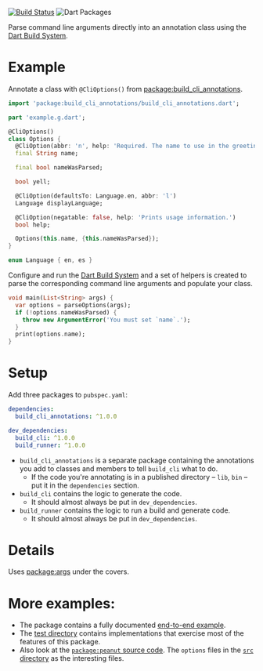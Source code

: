 [![Build Status](https://travis-ci.org/kevmoo/build_cli.svg?branch=master)](https://travis-ci.org/kevmoo/build_cli)
![Dart Packages](https://img.shields.io/pub/v/build_cli.svg)

Parse command line arguments directly into an annotation class using the 
[Dart Build System][].

# Example

Annotate a class with `@CliOptions()` from [package:build_cli_annotations][].

```dart
import 'package:build_cli_annotations/build_cli_annotations.dart';

part 'example.g.dart';

@CliOptions()
class Options {
  @CliOption(abbr: 'n', help: 'Required. The name to use in the greeting.')
  final String name;

  final bool nameWasParsed;

  bool yell;

  @CliOption(defaultsTo: Language.en, abbr: 'l')
  Language displayLanguage;

  @CliOption(negatable: false, help: 'Prints usage information.')
  bool help;

  Options(this.name, {this.nameWasParsed});
}

enum Language { en, es }
```

Configure and run the [Dart Build System][] and a set of helpers is created
to parse the corresponding command line arguments and populate your class.

```dart
void main(List<String> args) {
  var options = parseOptions(args);
  if (!options.nameWasParsed) {
    throw new ArgumentError('You must set `name`.');
  }
  print(options.name);
}
```

# Setup

Add three packages to `pubspec.yaml`:

```yaml
dependencies:
  build_cli_annotations: ^1.0.0

dev_dependencies:
  build_cli: ^1.0.0
  build_runner: ^1.0.0
```

- `build_cli_annotations` is a separate package containing the annotations you
  add to classes and members to tell `build_cli` what to do.
    * If the code you're annotating is in a published directory – `lib`, `bin` –
      put it in the `dependencies` section.
- `build_cli` contains the logic to generate the code.
    * It should almost always be put in `dev_dependencies`.
- `build_runner` contains the logic to run a build and generate code.
    * It should almost always be put in `dev_dependencies`.

# Details

Uses [package:args](https://pub.dev/packages/args) under the covers.

# More examples:

- The package contains a fully documented
  [end-to-end example](https://github.com/kevmoo/build_cli/tree/master/build_cli/example).
- The [test directory](https://github.com/kevmoo/build_cli/tree/master/build_cli/test/src)
  contains implementations that exercise most of the features of this package.
- Also look at the
  [`package:peanut` source code](https://github.com/kevmoo/peanut.dart).
  The `options` files in the
  [`src` directory](https://github.com/kevmoo/peanut.dart/tree/master/lib/src)
  as the interesting files.

[Dart Build System]: https://github.com/dart-lang/build
[package:build_cli_annotations]: https://pub.dev/packages/build_cli_annotations
